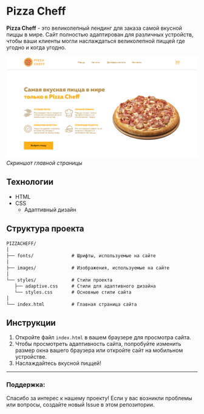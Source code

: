 # Pizza Cheff

**Pizza Cheff** - это великолепный лендинг для заказа самой вкусной пиццы в мире. Сайт полностью адаптирован для различных устройств, чтобы ваши клиенты могли наслаждаться великолепной пиццей где угодно и когда угодно.

![Screenshot](screens/main_page.png)  
*Скриншот главной страницы*

## Технологии

- HTML
- CSS
  - Адаптивный дизайн

## Структура проекта

```
PIZZACHEFF/
│
├── fonts/              # Шрифты, используемые на сайте
│
├── images/             # Изображения, используемые на сайте
│
└── styles/             # Стили проекта
   ├── adaptive.css     # Стили для адаптивного дизайна
   └── styles.css       # Основные стили сайта
│
└── index.html          # Главная страница сайта
```

## Инструкции

1. Откройте файл `index.html` в вашем браузере для просмотра сайта.
2. Чтобы просмотреть адаптивность сайта, попробуйте изменить размер окна вашего браузера или откройте сайт на мобильном устройстве.
3. Наслаждайтесь вкусной пиццей!

---

### Поддержка:

Спасибо за интерес к нашему проекту! Если у вас возникли проблемы или вопросы, создайте новый Issue в этом репозитории.
